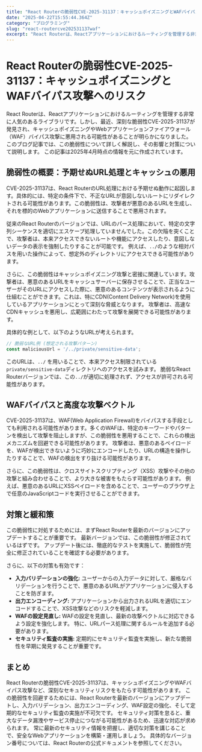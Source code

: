 ```yaml
---
title: "React Routerの脆弱性CVE-2025-31137：キャッシュポイズニングとWAFバイパス攻撃へのリスク"
date: "2025-04-22T15:55:44.364Z"
category: "プログラミング"
slug: "react-routercve202531137waf"
excerpt: "React Routerは、Reactアプリケーションにおけるルーティングを管理する非常に人気のあるライブラリです。しかし、最近、深刻な脆弱性CVE-2025-31137が発見され、キャッシュポイズニングやWebアプリケーションファイアウォール（WAF）バイパス攻撃に悪用される可能性があることが明ら..."
---
```


# React Routerの脆弱性CVE-2025-31137：キャッシュポイズニングとWAFバイパス攻撃へのリスク

React Routerは、Reactアプリケーションにおけるルーティングを管理する非常に人気のあるライブラリです。しかし、最近、深刻な脆弱性CVE-2025-31137が発見され、キャッシュポイズニングやWebアプリケーションファイアウォール（WAF）バイパス攻撃に悪用される可能性があることが明らかになりました。このブログ記事では、この脆弱性について詳しく解説し、その影響と対策について説明します。  この記事は2025年4月時点の情報を元に作成されています。


## 脆弱性の概要：予期せぬURL処理とキャッシュの悪用

CVE-2025-31137は、React RouterのURL処理における予期せぬ動作に起因します。具体的には、特定の条件下で、不正なURLが意図しないルートにリダイレクトされる可能性があります。この脆弱性は、攻撃者が悪意のあるURLを生成し、それを標的のWebアプリケーションに送信することで悪用されます。

従来のReact Routerのバージョンでは、URLのパース処理において、特定の文字列シーケンスを適切にエスケープ処理していませんでした。この欠陥を突くことで、攻撃者は、本来アクセスできないルートや機能にアクセスしたり、意図しないデータの表示を強制したりすることが可能です。  例えば、`../`のような相対パスを用いた操作によって、想定外のディレクトリにアクセスできる可能性があります。

さらに、この脆弱性はキャッシュポイズニング攻撃と密接に関連しています。攻撃者は、悪意のあるURLをキャッシュサーバーに保存させることで、正当なユーザーがそのURLにアクセスした際に、悪意のあるコンテンツが表示されるように仕組むことができます。これは、特にCDN(Content Delivery Network)を使用しているアプリケーションにとって深刻な脅威となります。  攻撃者は、高速なCDNキャッシュを悪用し、広範囲にわたって攻撃を展開できる可能性があります。

具体的な例として、以下のようなURLが考えられます。

```javascript
// 脆弱なURL例 (想定される攻撃パターン)
const maliciousUrl = '/../private/sensitive-data';
```

このURLは、`../` を用いることで、本来アクセス制限されている`private/sensitive-data`ディレクトリへのアクセスを試みます。  脆弱なReact Routerバージョンでは、この`../`が適切に処理されず、アクセスが許可される可能性があります。


## WAFバイパスと高度な攻撃ベクトル

CVE-2025-31137は、WAF(Web Application Firewall)をバイパスする手段としても利用される可能性があります。多くのWAFは、特定のキーワードやパターンを検出して攻撃を阻止しますが、この脆弱性を悪用することで、これらの検出メカニズムを回避できる可能性があります。  攻撃者は、悪意のあるペイロードを、WAFが検出できないように巧妙にエンコードしたり、URLの構造を操作したりすることで、WAFの検出をすり抜ける可能性があります。

さらに、この脆弱性は、クロスサイトスクリプティング（XSS）攻撃やその他の攻撃と組み合わせることで、より大きな被害をもたらす可能性があります。  例えば、悪意のあるURLにXSSペイロードを含めることで、ユーザーのブラウザ上で任意のJavaScriptコードを実行させることができます。


## 対策と緩和策

この脆弱性に対処するためには、まずReact Routerを最新のバージョンにアップデートすることが重要です。 最新バージョンでは、この脆弱性が修正されているはずです。  アップデート後には、徹底的なテストを実施して、脆弱性が完全に修正されていることを確認する必要があります。

さらに、以下の対策も有効です：

* **入力バリデーションの強化:** ユーザーからの入力データに対して、厳格なバリデーションを行うことで、悪意のあるURLがアプリケーションに侵入することを防ぎます。
* **出力エンコーディング:** アプリケーションから出力されるURLを適切にエンコードすることで、XSS攻撃などのリスクを軽減します。
* **WAFの設定見直し:** WAFの設定を見直し、最新の攻撃ベクトルに対応できるよう設定を強化します。  特に、URLパース処理に関するルールを追加する必要があります。
* **セキュリティ監査の実施:** 定期的にセキュリティ監査を実施し、新たな脆弱性を早期に発見することが重要です。


## まとめ

React Routerの脆弱性CVE-2025-31137は、キャッシュポイズニングやWAFバイパス攻撃など、深刻なセキュリティリスクをもたらす可能性があります。  この脆弱性を回避するためには、React Routerを最新のバージョンにアップデートし、入力バリデーション、出力エンコーディング、WAF設定の強化、そして定期的なセキュリティ監査の実施が不可欠です。  セキュリティ対策を怠ると、重大なデータ漏洩やサービス停止につながる可能性があるため、迅速な対応が求められます。  常に最新のセキュリティ情報を把握し、適切な対策を講じることで、安全なWebアプリケーションを構築・運用しましょう。  具体的なバージョン番号については、React Routerの公式ドキュメントを参照してください。
